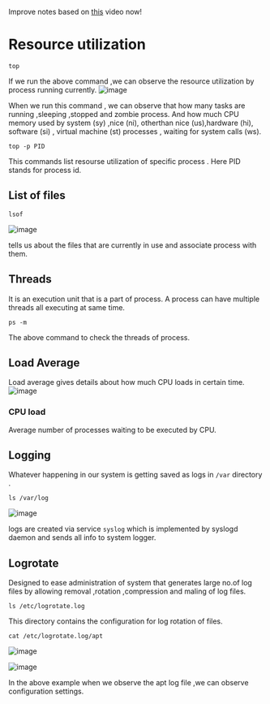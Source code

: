 Improve notes based on [this](https://www.youtube.com/watch?v=m52OeR-mfYo&list=PL2kSRH_DmWVZp_cu6MMPWkgYh7GZVFS6i&index=8) video now!

# Resource utilization
```
top 
```
If we run the above command ,we can observe the resource utilization by process running currently.
![image](https://user-images.githubusercontent.com/120579608/229365335-210e7c1f-49b3-4985-8c2c-92b4aaf24893.png)

When we run this command , we can observe that how many tasks are running ,sleeping ,stopped and zombie process. And how much CPU memory used by system (sy) ,nice (ni), otherthan nice (us),hardware (hi), software (si) , virtual machine (st) processes , waiting for system calls (ws).
```
top -p PID 
```
This commands list resourse utilization of specific process . Here PID stands for process id.

## List of files 
```
lsof
```
![image](https://user-images.githubusercontent.com/120579608/229370180-75b39970-d309-4bf0-919c-e6e6ae04b827.png)

tells us about the files that are currently in use and associate process with them. 

## Threads

 It is an execution unit that is a part of process. A process can have multiple threads all executing at same time.
 ```
 ps -m 
 ```
 The above command to check the threads of process.

 ## Load Average
 Load average gives details about how much CPU loads in certain time.
![image](https://user-images.githubusercontent.com/120579608/230596431-bfc86736-d074-4bcf-95ea-e5aa96220a6e.png)

 ### CPU load
 Average number of processes waiting to be executed by CPU.
 ## Logging
 
Whatever happening in our system is getting saved as logs in `/var` directory .
 ```
 ls /var/log
 ```
 ![image](https://user-images.githubusercontent.com/120579608/229372683-0d7f2c3a-2cc3-4657-b11a-d2ba5380109b.png)

  logs are created via service `syslog` which is implemented by syslogd daemon and sends all info to system logger.

## Logrotate
Designed to ease administration of system that generates large no.of log files by allowing removal ,rotation ,compression and maling of log files.

```
ls /etc/logrotate.log
```
This directory contains the configuration for log rotation of files.

```
cat /etc/logrotate.log/apt
```
![image](https://user-images.githubusercontent.com/120579608/229374379-ee6beaf2-7c23-4382-a9ef-5c30fe69535d.png)

![image](https://user-images.githubusercontent.com/120579608/229374626-9ae0285f-05a2-4788-ae40-6e2ee05ad8f2.png)

 In the above example when we observe the apt log file ,we can observe configuration settings. 
